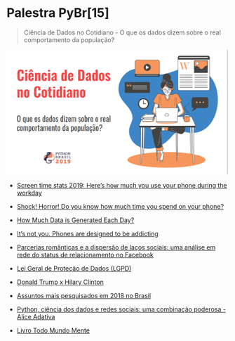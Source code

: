 # Palestra PyBr[15]

> Ciência de Dados no Cotidiano - O que os dados dizem sobre o real comportamento da população?

<img src='capa.png'/>

* [Screen time stats 2019: Here’s how much you use your phone during the workday](https://blog.rescuetime.com/screen-time-stats-2018/)
* [Shock! Horror! Do you know how much time you spend on your phone?](https://www.theguardian.com/lifeandstyle/2019/aug/21/cellphone-screen-time-average-habits)
* [How Much Data is Generated Each Day?](https://www.visualcapitalist.com/how-much-data-is-generated-each-day/)
* [It’s not you. Phones are designed to be addicting](https://www.vox.com/2018/2/27/17053758/phone-addictive-design-google-apple)
* [Parcerias românticas e a dispersão de laços sociais: uma análise em rede do status de relacionamento no Facebook](https://dl.acm.org/citation.cfm?id=2531642)
* [Lei Geral de Proteção de Dados (LGPD)](https://nic.br/media/docs/publicacoes/3/13255120191015-revistabr-ano-10-2019-edicao16.pdf)
* [Donald Trump x Hilary Clinton](http://static1.squarespace.com/static/51d894bee4b01caf88ccb4f3/t/51d89ab3e4b05a25fc1f39d4/1373149875469/RacialAnimusAndVotingSethStephensDavidowitz.pdf)
* [Assuntos mais pesquisados em 2018 no Brasil](https://trends.google.com.br/trends/yis/2018/BR/)

* [Python, ciência dos dados e redes sociais: uma combinação poderosa - Alice Adativa](https://www.youtube.com/watch?v=ocMgkkJpaiA)

* [Livro Todo Mundo Mente](https://www.amazon.com.br/Todo-mundo-mente-Seth-Stephens-Davidowitz/dp/8550802174)
